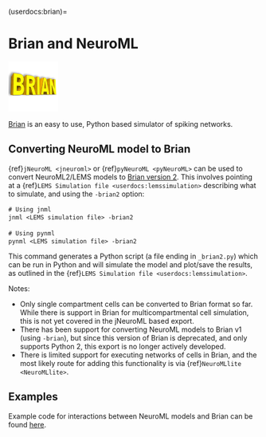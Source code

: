 (userdocs:brian)=
# Brian and NeuroML

![Brian logo](../../../images/tools/brian2.png)

[Brian](https://briansimulator.org/) is an easy to use, Python based simulator of spiking networks.

## Converting NeuroML model to Brian

{ref}`jNeuroML <jneuroml>` or {ref}`pyNeuroML <pyNeuroML>` can be used to convert NeuroML2/LEMS models to [Brian version 2](https://github.com/brian-team/brian2). This involves pointing at a {ref}`LEMS Simulation file <userdocs:lemssimulation>` describing what to simulate, and using the `-brian2` option:

```{code-block} console
# Using jnml
jnml <LEMS simulation file> -brian2

# Using pynml
pynml <LEMS simulation file> -brian2
```

This command generates a Python script (a file ending in `_brian2.py`) which can be run in Python and will simulate the model and plot/save the results, as outlined in the {ref}`LEMS Simulation file <userdocs:lemssimulation>`.

Notes:

- Only single compartment cells can be converted to Brian format so far. While there is support in Brian for multicompartmental cell simulation, this is not yet covered in the jNeuroML based export.
- There has been support for converting NeuroML models to Brian v1 (using `-brian`), but since this version of Brian is deprecated, and only supports Python 2, this export is no longer actively developed.
- There is limited support for executing networks of cells in Brian, and the most likely route for adding this functionality is via {ref}`NeuroMLlite <NeuroMLlite>`.


## Examples

Example code for interactions between NeuroML models and Brian can be found [here](https://github.com/OpenSourceBrain/BrianShowcase).
